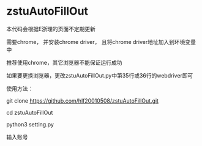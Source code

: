 # zstuAutoFillOut
本代码会根据E浙理的页面不定期更新

需要chrome， 并安装chrome driver， 且将chrome driver地址加入到环境变量中

推荐使用chrome，其它浏览器不能保证运行成功

如果要更换浏览器，更改zstuAutoFillOut.py中第35行或36行的webdriver即可

使用方法：

git clone https://github.com/hlf20010508/zstuAutoFillOut.git

cd zstuAutoFillOut

python3 setting.py

输入账号
